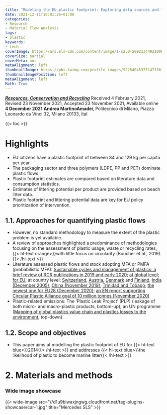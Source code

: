 ```yaml
---
title: "Modeling the EU plastic footprint: Exploring data sources and littering potential"
date: 2021-12-11T10:01:26+01:00
categories:
- Research
- Material Flow Analysis
tags:
- plastic
keywords:
- tech
coverImage: https://ars.els-cdn.com/content/image/1-s2.0-S0921344921006947-ga1_lrg.jpg
coverSize: partial
coverMeta: out
metaAlignment: left
thumbnailImage: https://pbs.twimg.com/profile_images/922540453731471361/iom5zmuY_400x400.jpg
thumbnailImagePosition: left
metaAlignment: left
Math: True
---
```

[***Resources, Conservation and Recycling***](https://www.sciencedirect.com/science/article/pii/S0921344921006947?via%3Dihub)
Received 4 February 2021, Revised 23 November 2021, Accepted 23 November 2021, Available online **4 December 2021**
**Andrea MartinoAmadei**, Politecnico di Milano, Piazza Leonardo da Vinci 32, Milano 20133, Ital
<!--more-->
{{< toc >}}

# Highlights

* EU citizens have a plastic footprint of between 84 and 129 kg per capita per year.
* The packaging sector and three polymers (LDPE, PP and PET) dominate plastic flows.
* Plastic footprint estimates are compared based on literature data and consumption statistics.
* Estimates of littering potential per product are provided based on beach litter data.
* Plastic footprint and littering potential data are key for EU policy prioritization of intervention.

## 1.1. Approaches for quantifying plastic flows
* However, no standard methodology to measure the extent of the plastic problem is yet available.
* A review of approaches highlighted a predominance of methodologies focusing on the assessment of plastic usage, waste or recycling rates, {{< hl-text orange>}}with little focus on circularity (Boucher et al., 2019).{{< /hl-text >}}
* Literature assessed plastic flows and stock adopting MFA or PMFA (probabilistic MFA): [Sustainable cycles and management of plastics: a brief review of RCR publications in 2019 and early 2020](https://www.sciencedirect.com/science/article/pii/S0921344920301439?via%3Dihub); [at global level](https://www.sciencedirect.com/science/article/pii/S0921344919303659?via%3Dihub); [for EU](https://pubs.acs.org/doi/10.1021/acs.est.8b01513); at country level: [Switzerland](https://pubs.acs.org/doi/10.1021/acs.est.9b02900), [Austria](https://www.sciencedirect.com/science/article/pii/S0921344916302956?via%3Dihub[^]:), [Denmark](https://www2.mst.dk/Udgiv/publications/2019/06/978-87-7038-082-9.pdf) and [Finland](http://arvifinalreport.fi/files/Material%20flow%20analysis%20of%20plastic%20for%20Finland%20160117.pdf), [India (December 2005)](https://www.sciencedirect.com/science/article/pii/S0921344905001588?via%3Dihub), [China (November 2019)](https://www.sciencedirect.com/science/article/pii/S0921344919304902?via%3Dihub), [Trinidad and Tobago](https://www.sciencedirect.com/science/article/pii/S0921344919303313?via%3Dihub); [the newest one for EU28 (December 2020)](https://www.sciencedirect.com/science/article/pii/S2666789420300040?via%3Dihub); [an EN report supporting Circular Plastic Alliance goal of 10 million tonnes (November 2020)](https://publications.jrc.ec.europa.eu/repository/handle/JRC122453)
* Plastic-related emissions: The ‘Plastic Leak Project’ (PLP) (leakage of both micro- and macro-plastic products, bottom-up); an UN programme ([Mapping of global plastics value chain and plastics losses to the environment](https://wedocs.unep.org/handle/20.500.11822/26745), top-down).

## 1.2. Scope and objectives

* This paper aims at modelling the plastic footprint of EU for {{< hl-text blue>}}2014{{< /hl-text >}} and addresses {{< hl-text blue>}}the likelihood of plastic to become marine litter{{< /hl-text >}}

# 2. Materials and methods




### Wide image showcase
{{< wide-image src="//d1u9biwaxjngwg.cloudfront.net/tag-plugins-showcase/car-1.jpg" title="Mercedes SLS" >}}
